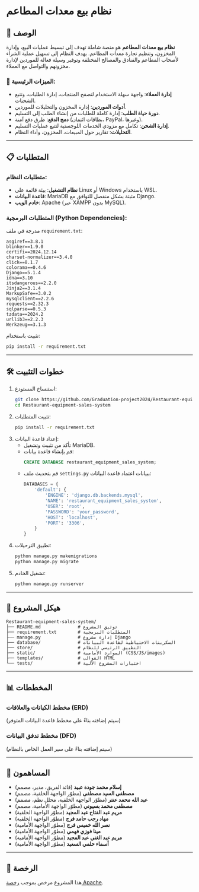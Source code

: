 
# نظام بيع معدات المطاعم

## 📖 الوصف
**نظام بيع معدات المطاعم** هو منصة شاملة تهدف إلى تبسيط عمليات البيع، وإدارة المخزون، وتنظيم تجارة معدات المطاعم. يهدف النظام إلى تسهيل عملية الشراء لأصحاب المطاعم والفنادق والمصالح المختلفة وتوفير وسيلة فعالة للموردين لإدارة مخزونهم والتواصل مع العملاء.

### 🎯 الميزات الرئيسية:
- **إدارة العملاء**: واجهة سهلة الاستخدام لتصفح المنتجات، إدارة الطلبات، وتتبع الشحنات.
- **أدوات الموردين**: إدارة المخزون والتحليلات للموردين.
- **دورة حياة الطلب**: إدارة كاملة للطلبات من إنشاء الطلب إلى التسليم.
- **دمج الدفع**: طرق دفع آمنة (بطاقات ائتمان، PayPal، وغيرها).
- **إدارة الشحن**: تكامل مع مزودي الخدمات اللوجستية لتتبع عمليات التسليم.
- **التحليلات**: تقارير حول المبيعات، المخزون، وأداء النظام.

---

## 📋 المتطلبات
### متطلبات النظام:
- **نظام التشغيل**: بيئة قائمة على Linux أو Windows باستخدام WSL.
- **قاعدة البيانات**: MariaDB مثبتة بشكل منفصل للتوافق مع Django.
- **خادم الويب**: Apache (عبر XAMPP بدون MySQL).

### المتطلبات البرمجية (Python Dependencies):
مدرجة في ملف `requirement.txt`:
```plaintext
asgiref==3.8.1
blinker==1.9.0
certifi==2024.12.14
charset-normalizer==3.4.0
click==8.1.7
colorama==0.4.6
Django==5.1.4
idna==3.10
itsdangerous==2.2.0
Jinja2==3.1.4
MarkupSafe==3.0.2
mysqlclient==2.2.6
requests==2.32.3
sqlparse==0.5.3
tzdata==2024.2
urllib3==2.2.3
Werkzeug==3.1.3
```
تثبيت باستخدام:
```bash
pip install -r requirement.txt
```

---

## 🛠️ خطوات التثبيت
1. استنساخ المستودع:
   ```bash
   git clone https://github.com/Graduation-project2024/Restaurant-equipment-sales-system.git
   cd Restaurant-equipment-sales-system
   ```
2. تثبيت المتطلبات:
   ```bash
   pip install -r requirement.txt
   ```
3. إعداد قاعدة البيانات:
   - تأكد من تثبيت وتشغيل MariaDB.
   - قم بإنشاء قاعدة بيانات:
     ```sql
     CREATE DATABASE restaurant_equipment_sales_system;
     ```
   - قم بتحديث ملف `settings.py` ببيانات اعتماد قاعدة البيانات:
     ```python
     DATABASES = {
         'default': {
             'ENGINE': 'django.db.backends.mysql',
             'NAME': 'restaurant_equipment_sales_system',
             'USER': 'root',
             'PASSWORD': 'your_password',
             'HOST': 'localhost',
             'PORT': '3306',
         }
     }
     ```
4. تطبيق الترحيلات:
   ```bash
   python manage.py makemigrations
   python manage.py migrate
   ```
5. تشغيل الخادم:
   ```bash
   python manage.py runserver
   ```

---

## 📂 هيكل المشروع
```
Restaurant-equipment-sales-system/
├── README.md              # توثيق المشروع
├── requirement.txt        # المتطلبات البرمجية
├── manage.py              # إدارة مشروع Django
├── database/              # السكربتات الاحتياطية لقاعدة البيانات
├── store/                 # التطبيق الرئيسي للنظام
├── static/                # الموارد الأمامية (CSS/JS/images)
├── templates/             # القوالب HTML
└── tests/                 # اختبارات المشروع الآلية
```

---

## 📊 المخططات
### مخطط الكيانات والعلاقات (ERD)
(سيتم إضافته بناءً على مخطط قاعدة البيانات المتوفر)

### مخطط تدفق البيانات (DFD)
(سيتم إضافته بناءً على سير العمل الخاص بالنظام)

---

## 🤝 المساهمون
- **إسلام محمد جودة عبيد** (قائد الفريق، مدير، مصمم)
- **مصطفى السيد مصطفى** (مطوّر الواجهة الخلفية، مصمم)
- **عبد الله محمد عنتر** (مطوّر الواجهة الخلفية، محلل نظم، مصمم)
- **مصطفى محمد بسيوني** (مطوّر الواجهة الأمامية، مصمم)
- **مريم عبد الفتاح عبد المجيد** (مطوّر الواجهة الخلفية)
- **مهاد رجب حامد فرج** (مطوّر الواجهة الخلفية)
- **نصر الله خميس فرج** (مطوّر الواجهة الأمامية)
- **مينا فوزي فهمي** (مطوّر الواجهة الأمامية)
- **مريم عبد الغني عبد المجيد** (مطوّر الواجهة الأمامية)
- **أسماء حلمي السعيد** (مطوّر الواجهة الأمامية)

---

## 📝 الرخصة
هذا المشروع مرخص بموجب [رخصة Apache](LICENSE).
